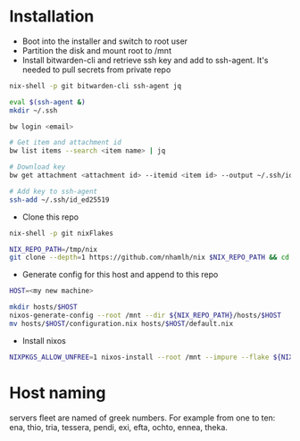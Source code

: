 # Installation

- Boot into the installer and switch to root user
- Partition the disk and mount root to /mnt
- Install bitwarden-cli and retrieve ssh key and add to ssh-agent. It's needed to pull secrets from private repo
``` sh
nix-shell -p git bitwarden-cli ssh-agent jq

eval $(ssh-agent &)
mkdir ~/.ssh

bw login <email>

# Get item and attachment id
bw list items --search <item name> | jq

# Download key
bw get attachment <attachment id> --itemid <item id> --output ~/.ssh/id_ed25519

# Add key to ssh-agent
ssh-add ~/.ssh/id_ed25519
```

- Clone this repo
``` sh
nix-shell -p git nixFlakes

NIX_REPO_PATH=/tmp/nix
git clone --depth=1 https://github.com/nhamlh/nix $NIX_REPO_PATH && cd $NIX_REPO_PATH
```

- Generate config for this host and append to this repo
``` sh
HOST=<my new machine>

mkdir hosts/$HOST
nixos-generate-config --root /mnt --dir ${NIX_REPO_PATH}/hosts/$HOST
mv hosts/$HOST/configuration.nix hosts/$HOST/default.nix
```

- Install nixos
``` sh
NIXPKGS_ALLOW_UNFREE=1 nixos-install --root /mnt --impure --flake ${NIX_REPO_PATH}#$HOST
```

# Host naming
servers fleet are named of greek numbers. For example from one to ten: ena, thio, tria, tessera, pendi, exi, efta, ochto, ennea, theka.
